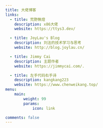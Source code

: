 ```yaml
---
title: 大佬博客
links:
  - title: 荒野無燈
    description: x86大佬
    website: https://ttys3.dev/

  - title: JoyLau's Blog
    description: 刘法的技术学习与思考
    website: http://blog.joylau.cn/

  - title: Jimmy Cai
    description: 主题作者
    website: https://jimmycai.com/.

  - title: 左手代码右手诗
    description: kangkang223
    website: https://www.chenweikang.top/
menu:
    main: 
        weight: 99
        params:
            icon: link

comments: false
---
```


<!-- To use this feature, add `links` section to frontmatter.

This page's frontmatter:

```yaml
links:
  - title: GitHub
    description: GitHub is the world's largest software development platform.
    website: https://github.com
    image: https://github.githubassets.com/images/modules/logos_page/GitHub-Mark.png
  - title: TypeScript
    description: TypeScript is a typed superset of JavaScript that compiles to plain JavaScript.
    website: https://www.typescriptlang.org
    image: ts-logo-128.jpg
```

`image` field accepts both local and external images. -->